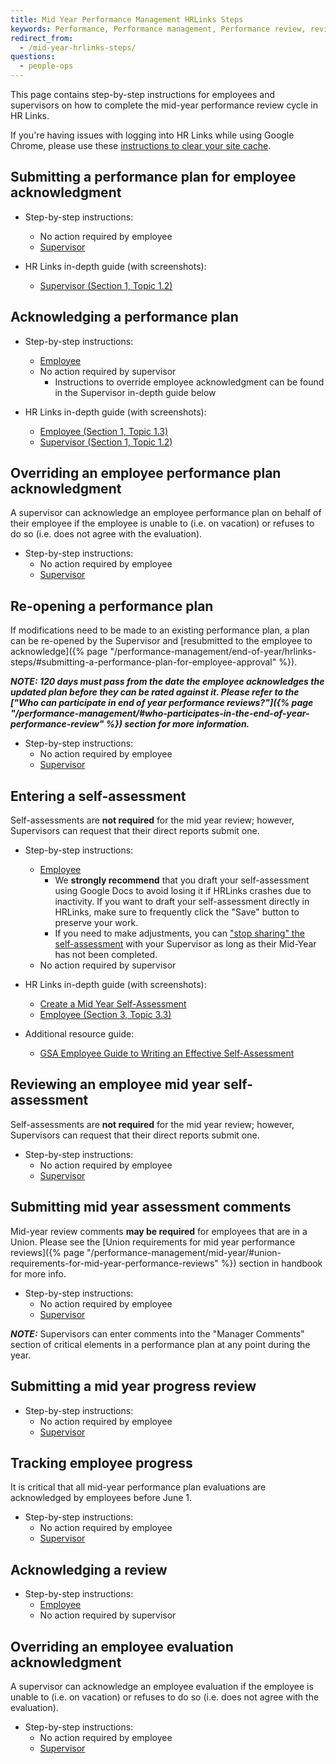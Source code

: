 ```yaml
---
title: Mid Year Performance Management HRLinks Steps
keywords: Performance, Performance management, Performance review, review, HR links, HRLinks steps
redirect_from:
  - /mid-year-hrlinks-steps/
questions:
  - people-ops
---
```


This page contains step-by-step instructions for employees and supervisors on
how to complete the mid-year performance review cycle in HR Links.

If you're having issues with logging into HR Links while using Google Chrome,
please use these
[instructions to clear your site cache](https://docs.google.com/document/d/13j6e8bAVSWFSNNkqmU2hMfwXOCBsi49d_2EqvL3aKXE/edit?usp=sharing).

## Submitting a performance plan for employee acknowledgment

- Step-by-step instructions:

  - No action required by employee
  - [Supervisor](https://docs.google.com/document/d/1iduOW_V1NNqGnZkm7TAwzzr4oIZPZW3UG-f1QdaLD-w/edit#heading=h.o3zrpdn0fzs1)

- HR Links in-depth guide (with screenshots):
  - [Supervisor (Section 1, Topic 1.2)](https://drive.google.com/open?id=15Xm9NF_KfcWN-ZxPomooowEAq51073Xi)

## Acknowledging a performance plan

- Step-by-step instructions:

  - [Employee](https://docs.google.com/document/d/1VxwbatliieP78-qN_VmdHxt1ROvSro4yKe9-OkjQd58/edit#heading=h.u5b15qifcg0q)
  - No action required by supervisor
    - Instructions to override employee acknowledgment can be found in the
      Supervisor in-depth guide below

- HR Links in-depth guide (with screenshots):
  - [Employee (Section 1, Topic 1.3)](https://drive.google.com/file/d/1NhoDr9MlNTP9VEgBx72H-KoPjNeivOwv/view)
  - [Supervisor (Section 1, Topic 1.2)](https://drive.google.com/open?id=15Xm9NF_KfcWN-ZxPomooowEAq51073Xi)

## Overriding an employee performance plan acknowledgment

A supervisor can acknowledge an employee performance plan on behalf of their
employee if the employee is unable to (i.e. on vacation) or refuses to do so
(i.e. does not agree with the evaluation).

- Step-by-step instructions:
  - No action required by employee
  - [Supervisor](https://docs.google.com/document/d/1iduOW_V1NNqGnZkm7TAwzzr4oIZPZW3UG-f1QdaLD-w/edit#heading=h.g8d9qupcsxiz)

## Re-opening a performance plan

If modifications need to be made to an existing performance plan, a plan can be
re-opened by the Supervisor and [resubmitted to the employee to
acknowledge]({% page "/performance-management/end-of-year/hrlinks-steps/#submitting-a-performance-plan-for-employee-approval" %}).

**_NOTE: 120 days must pass from the date the employee acknowledges the updated
plan before they can be rated against it. Please refer to the ["Who can
participate in end of year performance
reviews?"]({% page "/performance-management/#who-participates-in-the-end-of-year-performance-review" %})
section for more information._**

- Step-by-step instructions:
  - No action required by employee
  - [Supervisor](https://docs.google.com/document/d/1iduOW_V1NNqGnZkm7TAwzzr4oIZPZW3UG-f1QdaLD-w/edit#heading=h.crvn3012hsrk)

## Entering a self-assessment

Self-assessments are **not required** for the mid year review; however,
Supervisors can request that their direct reports submit one.

- Step-by-step instructions:

  - [Employee](https://docs.google.com/document/d/1VxwbatliieP78-qN_VmdHxt1ROvSro4yKe9-OkjQd58/edit#heading=h.2bzg793t31vu)
    - We **strongly recommend** that you draft your self-assessment using
      Google Docs to avoid losing it if HRLinks crashes due to inactivity. If
      you want to draft your self-assessment directly in HRLinks, make sure to
      frequently click the "Save" button to preserve your work.
    - If you need to make adjustments, you can ["stop sharing" the self-assessment](https://docs.google.com/document/d/1VxwbatliieP78-qN_VmdHxt1ROvSro4yKe9-OkjQd58/edit#heading=h.ftv2w8inxo6) with your Supervisor as long as their Mid-Year has not been completed.
  - No action required by supervisor

- HR Links in-depth guide (with screenshots):

  - [Create a Mid Year Self-Assessment](https://drive.google.com/file/d/1_6aFTd5NkNA4FpW47QInizDzaiF3bbqV/view?usp=sharing)
  - [Employee (Section 3, Topic 3.3)](https://drive.google.com/file/d/1NhoDr9MlNTP9VEgBx72H-KoPjNeivOwv/view)

- Additional resource guide:
  - [GSA Employee Guide to Writing an Effective Self-Assessment](https://drive.google.com/open?id=1EFwZLMB4qZLZdz98NKGV-TLnJrquLiqo)

## Reviewing an employee mid year self-assessment

Self-assessments are **not required** for the mid year review; however,
Supervisors can request that their direct reports submit one.

- Step-by-step instructions:
  - No action required by employee
  - [Supervisor](https://docs.google.com/document/d/1iduOW_V1NNqGnZkm7TAwzzr4oIZPZW3UG-f1QdaLD-w/edit#heading=h.dc4dfn7ht52u)

## Submitting mid year assessment comments

Mid-year review comments **may be required** for employees that are in a Union.
Please see the [Union requirements for mid year performance
reviews]({% page "/performance-management/mid-year/#union-requirements-for-mid-year-performance-reviews" %})
section in handbook for more info.

- Step-by-step instructions:
  - No action required by employee
  - [Supervisor](https://docs.google.com/document/d/1iduOW_V1NNqGnZkm7TAwzzr4oIZPZW3UG-f1QdaLD-w/edit#heading=h.c3fz56zdlqf2)

**_NOTE:_** Supervisors can enter comments into the "Manager Comments" section
of critical elements in a performance plan at any point during the year.

## Submitting a mid year progress review

- Step-by-step instructions:
  - No action required by employee
  - [Supervisor](https://docs.google.com/document/d/1iduOW_V1NNqGnZkm7TAwzzr4oIZPZW3UG-f1QdaLD-w/edit#heading=h.b571filp3lyz)

## Tracking employee progress

It is critical that all mid-year performance plan evaluations are acknowledged
by employees before June 1.

- Step-by-step instructions:
  - No action required by employee
  - [Supervisor](https://docs.google.com/document/d/1iduOW_V1NNqGnZkm7TAwzzr4oIZPZW3UG-f1QdaLD-w/edit#heading=h.34676ir5s3g8)

## Acknowledging a review

- Step-by-step instructions:
  - [Employee](https://docs.google.com/document/d/1VxwbatliieP78-qN_VmdHxt1ROvSro4yKe9-OkjQd58/edit#heading=h.6ykmn1ge2hlk)
  - No action required by supervisor

## Overriding an employee evaluation acknowledgment

A supervisor can acknowledge an employee evaluation if the employee is unable to
(i.e. on vacation) or refuses to do so (i.e. does not agree with the
evaluation).

- Step-by-step instructions:
  - No action required by employee
  - [Supervisor](https://docs.google.com/document/d/1iduOW_V1NNqGnZkm7TAwzzr4oIZPZW3UG-f1QdaLD-w/edit#heading=h.u17jlta6re6m)
